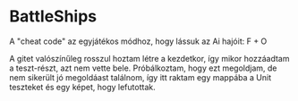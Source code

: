 # BattleShips

A "cheat code" az egyjátékos módhoz, hogy lássuk az Ai hajóit: F + O


A gitet valószínűleg rosszul hoztam létre a kezdetkor, így mikor hozzáadtam a teszt-részt, azt nem vette bele. 
Próbálkoztam, hogy ezt megoldjam, de nem sikerült jó megoldáast találnom, így itt raktam egy mappába a Unit teszteket és egy képet, hogy lefutottak.

